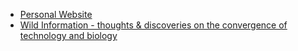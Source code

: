 * <a href="https://clairelevans.com/">Personal Website</a>
* <a href="https://clairelevans.substack.com/">Wild Information - thoughts & discoveries on the convergence of technology and biology

